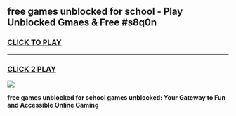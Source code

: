
## free games unblocked for school - Play Unblocked Gmaes & Free #s8q0n
<h3>
<a href="https://news.freeplayer.one?title=free_games_unblocked_for_school&ref=24F">CLICK TO PLAY</a></h3>
<hr>

<h3>
<a href="https://news.freeplayer.one?title=free_games_unblocked_for_school&ref=24F">CLICK 2 PLAY</a>
  
</h3>

<a href="https://news.freeplayer.one?title=free_games_unblocked_for_school&ref=24F/"><img src="https://clearcache.store/games.png"></a>


**free games unblocked for school games unblocked: Your Gateway to Fun and Accessible Online Gaming**
